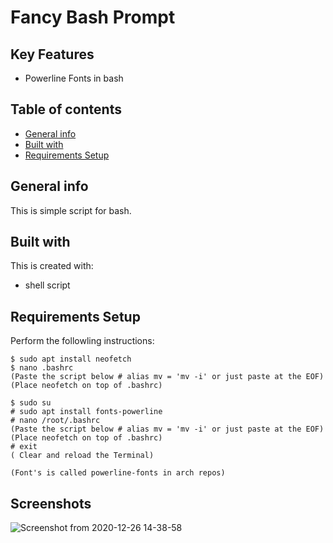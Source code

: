 # Fancy Bash Prompt  

## Key Features 
* Powerline Fonts in bash 

## Table of contents
* [General info](#general-info)
* [Built with](#built-with)
* [Requirements Setup](#project-setup)

## General info
This is simple script for bash.
	
## Built with
This is created with:
* shell script 

## Requirements Setup
Perform the followling instructions:

```
$ sudo apt install neofetch
$ nano .bashrc 
(Paste the script below # alias mv = 'mv -i' or just paste at the EOF)
(Place neofetch on top of .bashrc)

$ sudo su 
# sudo apt install fonts-powerline 
# nano /root/.bashrc
(Paste the script below # alias mv = 'mv -i' or just paste at the EOF)
(Place neofetch on top of .bashrc)
# exit 
( Clear and reload the Terminal) 

(Font's is called powerline-fonts in arch repos)
```

## Screenshots
![Screenshot from 2020-12-26 14-38-58](https://user-images.githubusercontent.com/48232101/103148546-ed762780-4788-11eb-91c0-ea252f0eea74.png)
